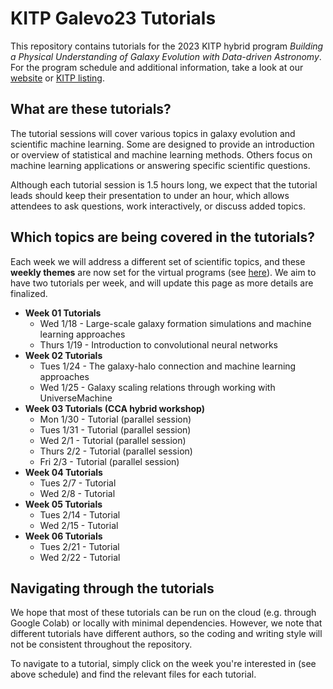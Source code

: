 # KITP Galevo23 Tutorials

This repository contains tutorials for the 2023 KITP hybrid program *Building a Physical Understanding of Galaxy Evolution with Data-driven Astronomy*. For the program schedule and additional information, take a look at our [website](https://datadrivengalaxyevolution.github.io) or [KITP listing](https://www.kitp.ucsb.edu/activities/galevo23).

## What are these tutorials?

The tutorial sessions will cover various topics in galaxy evolution and scientific machine learning. Some are designed to provide an introduction or overview of statistical and machine learning methods. Others focus on machine learning applications or answering specific scientific questions. 

Although each tutorial session is 1.5 hours long, we expect that the tutorial leads should keep their presentation to under an hour, which allows attendees to ask questions, work interactively, or discuss added topics. 

## Which topics are being covered in the tutorials?

Each week we will address a different set of scientific topics, and these **weekly themes** are now set for the virtual programs (see [here](https://datadrivengalaxyevolution.github.io/#virtualweeks)). We aim to have two tutorials per week, and will update this page as more details are finalized.


- **Week 01 Tutorials**
    * Wed 1/18 - Large-scale galaxy formation simulations and machine learning approaches
    * Thurs 1/19 - Introduction to convolutional neural networks
- **Week 02 Tutorials**
    * Tues 1/24 - The galaxy-halo connection and machine learning approaches
    * Wed 1/25 - Galaxy scaling relations through working with UniverseMachine
- **Week 03 Tutorials (CCA hybrid workshop)**
    * Mon 1/30 - Tutorial (parallel session)
    * Tues 1/31 - Tutorial (parallel session)
    * Wed 2/1 - Tutorial (parallel session)
    * Thurs 2/2 - Tutorial (parallel session)
    * Fri 2/3 - Tutorial (parallel session)
- **Week 04 Tutorials**
    * Tues 2/7 - Tutorial
    * Wed 2/8 - Tutorial
- **Week 05 Tutorials**
    * Tues 2/14 - Tutorial
    * Wed 2/15 - Tutorial
- **Week 06 Tutorials**
    * Tues 2/21 - Tutorial
    * Wed 2/22 - Tutorial

## Navigating through the tutorials

We hope that most of these tutorials can be run on the cloud (e.g. through Google Colab) or locally with minimal dependencies. However, we note that different tutorials have different authors, so the coding and writing style will not be consistent throughout the repository. 

To navigate to a tutorial, simply click on the week you're interested in (see above schedule) and find the relevant files for each tutorial.
